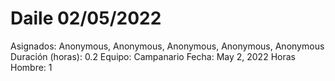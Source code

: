 # Daile 02/05/2022

Asignados: Anonymous, Anonymous, Anonymous, Anonymous, Anonymous
Duración (horas): 0.2
Equipo: Campanario
Fecha: May 2, 2022
Horas Hombre: 1